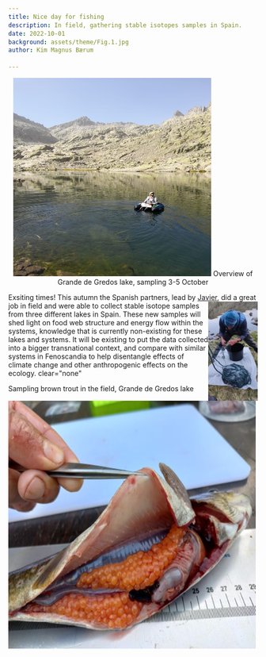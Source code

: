 ```yaml
---
title: Nice day for fishing
description: In field, gathering stable isotopes samples in Spain.  
date: 2022-10-01
background: assets/theme/Fig.1.jpg
author: Kim Magnus Bærum

---
```

<p align="center">
<img src="https://github.com/kimmagnusb/FreshRestore/blob/main/assets/theme/Fig.4.jpg?raw=true" width="400" height="400">
Overview of Grande de Gredos lake, sampling 3-5 October
</p>

Exsiting times! This autumn the Spanish partners, lead by [Javier](https://kimmagnusb.github.io/FreshRestore/team/#Javier+S%C3%A1nchez+Hern%C3%A1ndez), did a great job
<img clear="none" align="right" src="https://github.com/kimmagnusb/FreshRestore/blob/main/assets/theme/Fig.9.jpg?raw=true" width="100" height="200">
in field and were able to collect stable isotope samples from three different lakes in Spain.
These new samples will shed light on food web structure and energy flow within the systems, knowledge that is currently non-existing for these lakes and systems. It will be existing to put the data collected into a bigger transnational context, and compare with similar systems in Fenoscandia to help disentangle effects of climate change and other anthropogenic effects on the ecology.
clear="none"



<p align="left">
<img align="left" src="https://github.com/kimmagnusb/FreshRestore/blob/main/assets/theme/Fig.5.jpg?raw=true" width="500" height="500">
Sampling brown trout in the field, Grande de Gredos lake
</p>  
